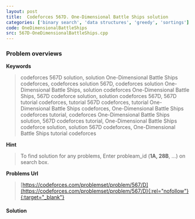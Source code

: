 ```yaml
---
layout: post
title:  Codeforces 567D. One-Dimensional Battle Ships solution
categories: ['binary search', 'data structures', 'greedy', 'sortings']
code: OneDimensionalBattleShips
src: 567D-OneDimensionalBattleShips.cpp
---
```

### **Problem overviews**

**Keywords**
> codeforces 567D solution, solution One-Dimensional Battle Ships codeforces, codeforces solution 567D, codeforces solution One-Dimensional Battle Ships, solution codeforces One-Dimensional Battle Ships, 567D codeforce solution, solution codeforces 567D, 567D tutorial codeforces, tutorial 567D codeforces, tutorial One-Dimensional Battle Ships codeforces, One-Dimensional Battle Ships codeforces tutorial, codeforces One-Dimensional Battle Ships solution, 567D codeforces tutorial, One-Dimensional Battle Ships codeforce solution, solution 567D codeforces, One-Dimensional Battle Ships tutorial codeforces

**Hint**
> To find solution for any problems, Enter probleam_id (**1A, 28B**, ...) on search box. 

**Problems Url**
> [https://codeforces.com/problemset/problem/567/D](https://codeforces.com/problemset/problem/567/D){:rel="nofollow"}{:target="_blank"}

#### **Solution**



